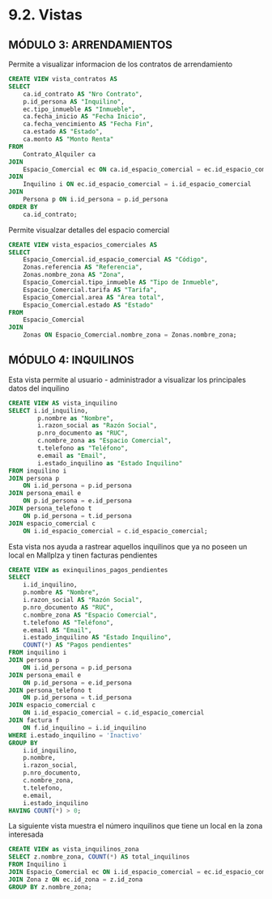# 9.2. Vistas
## MÓDULO 3: ARRENDAMIENTOS
Permite a visualizar informacion de los contratos de arrendamiento
```sql
CREATE VIEW vista_contratos AS
SELECT
    ca.id_contrato AS "Nro Contrato",
    p.id_persona AS "Inquilino",
    ec.tipo_inmueble AS "Inmueble",
    ca.fecha_inicio AS "Fecha Inicio",
    ca.fecha_vencimiento AS "Fecha Fin",
    ca.estado AS "Estado",
    ca.monto AS "Monto Renta"
FROM
    Contrato_Alquiler ca
JOIN
    Espacio_Comercial ec ON ca.id_espacio_comercial = ec.id_espacio_comercial
JOIN
    Inquilino i ON ec.id_espacio_comercial = i.id_espacio_comercial
JOIN
    Persona p ON i.id_persona = p.id_persona
ORDER BY
    ca.id_contrato;
```

Permite visualzar detalles del espacio comercial
```sql
CREATE VIEW vista_espacios_comerciales AS
SELECT 
    Espacio_Comercial.id_espacio_comercial AS "Código",
    Zonas.referencia AS "Referencia",
    Zonas.nombre_zona AS "Zona",
    Espacio_Comercial.tipo_inmueble AS "Tipo de Inmueble",
    Espacio_Comercial.tarifa AS "Tarifa",
    Espacio_Comercial.area AS "Área total",
    Espacio_Comercial.estado AS "Estado"
FROM 
    Espacio_Comercial
JOIN 
    Zonas ON Espacio_Comercial.nombre_zona = Zonas.nombre_zona;
```

## MÓDULO 4: INQUILINOS

Esta vista permite al usuario - administrador a visualizar los principales datos del inquilino
```sql
CREATE VIEW AS vista_inquilino
SELECT i.id_inquilino,
		p.nombre as "Nombre",
		i.razon_social as "Razón Social",
		p.nro_documento as "RUC",
		c.nombre_zona as "Espacio Comercial",
		t.telefono as "Teléfono",
		e.email as "Email",
		i.estado_inquilino as "Estado Inquilino"
FROM inquilino i
JOIN persona p
	ON i.id_persona = p.id_persona
JOIN persona_email e
	ON p.id_persona = e.id_persona
JOIN persona_telefono t
	ON p.id_persona = t.id_persona
JOIN espacio_comercial c
	ON i.id_espacio_comercial = c.id_espacio_comercial;
```

Esta vista nos ayuda a rastrear aquellos inquilinos que ya no poseen un local en Mallplza y tinen facturas pendientes
```sql
CREATE VIEW as exinquilinos_pagos_pendientes
SELECT 
    i.id_inquilino,
    p.nombre AS "Nombre",
    i.razon_social AS "Razón Social",
    p.nro_documento AS "RUC",
    c.nombre_zona AS "Espacio Comercial",
    t.telefono AS "Teléfono",
    e.email AS "Email",
    i.estado_inquilino AS "Estado Inquilino",
    COUNT(*) AS "Pagos pendientes"
FROM inquilino i
JOIN persona p
    ON i.id_persona = p.id_persona
JOIN persona_email e
    ON p.id_persona = e.id_persona
JOIN persona_telefono t
    ON p.id_persona = t.id_persona
JOIN espacio_comercial c
    ON i.id_espacio_comercial = c.id_espacio_comercial
JOIN factura f
    ON f.id_inquilino = i.id_inquilino
WHERE i.estado_inquilino = 'Inactivo'
GROUP BY 
    i.id_inquilino,
    p.nombre,
    i.razon_social,
    p.nro_documento,
    c.nombre_zona,
    t.telefono,
    e.email,
    i.estado_inquilino
HAVING COUNT(*) > 0;
```

La siguiente vista muestra el número inquilinos que tiene un local en la zona interesada
```sql
CREATE VIEW as vista_inquilinos_zona
SELECT z.nombre_zona, COUNT(*) AS total_inquilinos
FROM Inquilino i
JOIN Espacio_Comercial ec ON i.id_espacio_comercial = ec.id_espacio_comercial
JOIN Zona z ON ec.id_zona = z.id_zona
GROUP BY z.nombre_zona;
```
